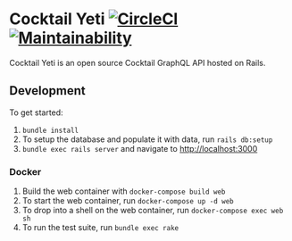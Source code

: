 # Cocktail Yeti [![CircleCI](https://circleci.com/gh/tomekr/cocktail-yeti/tree/master.svg?style=svg)](https://circleci.com/gh/tomekr/cocktail-yeti/tree/master) [![Maintainability](https://api.codeclimate.com/v1/badges/ab33ebc47cd4a6d5feaa/maintainability)](https://codeclimate.com/github/tomekr/cocktail-yeti/maintainability)

Cocktail Yeti is an open source Cocktail GraphQL API hosted on Rails.

## Development

To get started:

1. `bundle install`
2. To setup the database and populate it with data, run `rails db:setup`
3. `bundle exec rails server` and navigate to [http://localhost:3000](http://localhost:3000)

### Docker

1. Build the web container with `docker-compose build web`
2. To start the web container, run `docker-compose up -d web`
3. To drop into a shell on the web container, run `docker-compose exec web sh`
3. To run the test suite, run `bundle exec rake`
